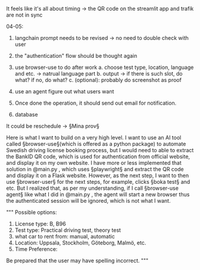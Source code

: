It feels like it's all about timing -> the QR code on the streamlit app and trafik are not in sync




04-05:
1. langchain prompt needs to be revised -> no need to double check with user
2. the "authentication" flow should be thought again



1. use browser-use to do after work
    a. choose test type, location, language and etc. -> natrual language part
    b. output -> if there is such slot, do what? if no, do what?
    c. (optional): probably do screenshot as proof 
2. use an agent figure out what users want
3. Once done the operation, it should send out email for notification.
4. database


It could be reschedule -> §Mina prov§


Here is what I want to build on a very high level.
I want to use an AI tool called §browser-use§(which is offered as a python package) to automate Swedish driving license booking process, but I would need to able to extract the BankID QR code, which is used for authentication from official website, and display it on my own website. I have more or less implemented that solution in @main.py , which uses §playwright§ and extract the QR code and display it on a Flask website. However, as the next step, I want to then use §browser-user§ for the next steps, for example, clicks §boka test§ and etc. But I realized that, as per my understanding, if I call §browser-use agent§ like what I did in @main.py , the agent will start a new browser thus the authenticated session will be ignored, which is not what I want.



"""
Possible options:
1. License type: B, B96
2. Test type: Practical driving test, theory test
3. what car to rent from:  manual, automatic
4. Location: Uppsala, Stockholm, Göteborg, Malmö, etc.
5. Time Preference:

Be prepared that the user may have spelling incorrect.
"""

